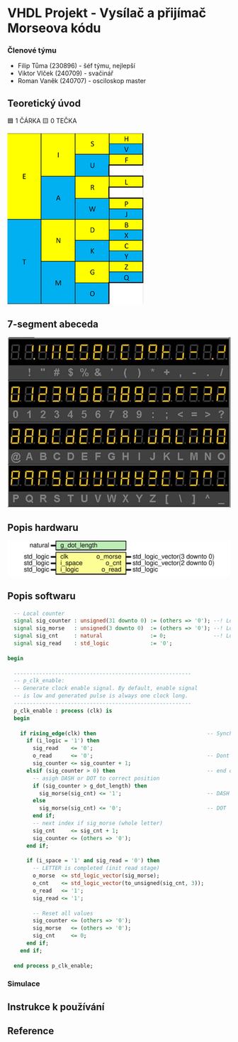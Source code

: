 # VHDL Projekt - Vysílač a přijímač Morseova kódu

### Členové týmu
* Filip Tůma (230896) - šéf týmu, nejlepší
* Viktor Vlček (240709) - svačinář
* Roman Vaněk (240707) - osciloskop master

## Teoretický úvod
:blue_square: 1 ČÁRKA     :yellow_square: 0 TEČKA

![image](https://github.com/vanekroman/digital-electronics-project/blob/main/Morse_abeceda.png)

## 7-segment abeceda
![image](7_seg_alphabet.jpg)

## Popis hardwaru
![Period check](doc/period_cnt.svg)    

## Popis softwaru

```vhdl
  -- Local counter
  signal sig_counter : unsigned(31 downto 0) := (others => '0'); --! Local counter
  signal sig_morse   : unsigned(3 downto 0)  := (others => '0'); --! Local counter
  signal sig_cnt     : natural               := 0;               --! Local counter
  signal sig_read    : std_logic             := '0';

begin

  --------------------------------------------------------
  -- p_clk_enable:
  -- Generate clock enable signal. By default, enable signal
  -- is low and generated pulse is always one clock long.
  --------------------------------------------------------
  p_clk_enable : process (clk) is
  begin

    if rising_edge(clk) then                                   -- Synchronous process
      if (i_logic = '1') then
        sig_read    <= '0';
        o_read      <= '0';                                    -- Dont read yet
        sig_counter <= sig_counter + 1;
      elsif (sig_counter > 0) then                             -- end of logic signal
        -- asigh DASH or DOT to correct position
        if (sig_counter > g_dot_length) then
          sig_morse(sig_cnt) <= '1';                           -- DASH
        else
          sig_morse(sig_cnt) <= '0';                           -- DOT
        end if;
        -- next index if sig_morse (whole letter)
        sig_cnt     <= sig_cnt + 1;
        sig_counter <= (others => '0');
      end if;

      if (i_space = '1' and sig_read = '0') then
        -- LETTER is completed (init read stage)
        o_morse  <= std_logic_vector(sig_morse);
        o_cnt    <= std_logic_vector(to_unsigned(sig_cnt, 3));
        o_read   <= '1';
        sig_read <= '1';

        -- Reset all values
        sig_counter <= (others => '0');
        sig_morse   <= (others => '0');
        sig_cnt     <= 0;
      end if;
    end if;

  end process p_clk_enable;
```

### Simulace

## Instrukce k používání

## Reference


